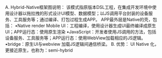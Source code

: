 A.	Hybrid-Native框架图说明：
该模式指原版本DSL工程，在集成开发环境中使用设计器以拖拉拽的形式设计UI模型、数据模型；以JS调用平台封装的设备服务、工具服务等；通过编译、打包过程生成APP。
	APP最外层是Native的壳，包括：
•Native render Mobile UI：工程编译，使用设计器生成UI最终编译成原生UI；APP运行态：使用原生渲染
•JavaScript：开发者使用JS调用的方法，包括设备服务、工具服务等；APP运行态：使用WebView加载相应的JS逻辑。
•bridge：原生UI与webview 加载JS逻辑间通信桥梁。
B.	优势：
UI Native 化，更接近原生，也称为：semi-hybrid

